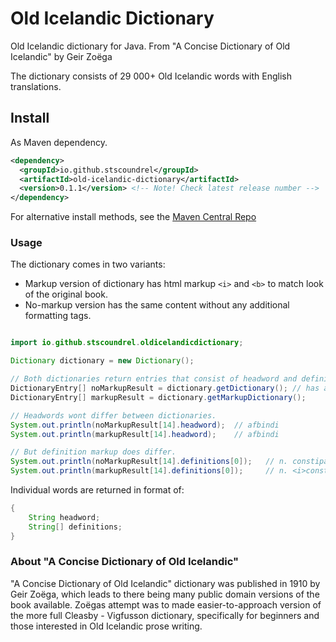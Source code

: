 # Old Icelandic Dictionary

Old Icelandic dictionary for Java. From "A Concise Dictionary of Old Icelandic" by Geir Zoëga

The dictionary consists of 29 000+ Old Icelandic words with English translations.

## Install

As Maven dependency.

```xml
<dependency>
  <groupId>io.github.stscoundrel</groupId>
  <artifactId>old-icelandic-dictionary</artifactId>
  <version>0.1.1</version> <!-- Note! Check latest release number -->
</dependency>
```

For alternative install methods, see the [Maven Central Repo](https://search.maven.org/artifact/io.github.stscoundrel/old-icelandic-dictionary)

### Usage

The dictionary comes in two variants:
- Markup version of dictionary has html markup `<i>` and `<b>` to match look of the original book.
- No-markup version has the same content without any additional formatting tags.

```java

import io.github.stscoundrel.oldicelandicdictionary;

Dictionary dictionary = new Dictionary();

// Both dictionaries return entries that consist of headword and definitions list.
DictionaryEntry[] noMarkupResult = dictionary.getDictionary(); // has alias "getNoMarkupDictionary"
DictionaryEntry[] markupResult = dictionary.getMarkupDictionary();

// Headwords wont differ between dictionaries.
System.out.println(noMarkupResult[14].headword);  // afbindi
System.out.println(markupResult[14].headword);    // afbindi

// But definition markup does differ.
System.out.println(noMarkupResult[14].definitions[0]);   // n. constipation.
System.out.println(markupResult[14].definitions[0]);     // n. <i>constipation</i>.

```

Individual words are returned in format of:

```java
{
    String headword;
    String[] definitions;
}
```

### About "A Concise Dictionary of Old Icelandic"

"A Concise Dictionary of Old Icelandic" dictionary was published in 1910 by Geir Zoëga, which leads to there being many public domain versions of the book available. Zoëgas attempt was to made easier-to-approach version of the more full Cleasby - Vigfusson dictionary, specifically for beginners and those interested in Old Icelandic prose writing.
